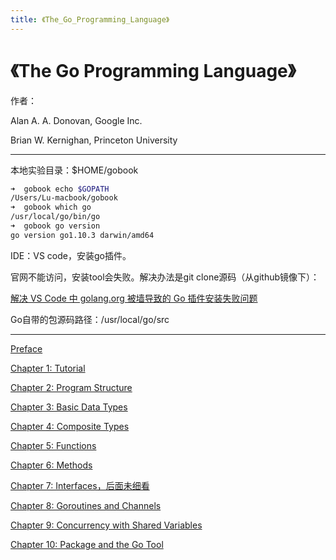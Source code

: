 ```yaml
---
title: 《The_Go_Programming_Language》
---
```


# 《The Go Programming Language》

作者：

Alan A. A. Donovan, Google Inc.

Brian W. Kernighan, Princeton University

---

本地实验目录：$HOME/gobook

```bash
➜  gobook echo $GOPATH
/Users/Lu-macbook/gobook
➜  gobook which go
/usr/local/go/bin/go
➜  gobook go version
go version go1.10.3 darwin/amd64
```

IDE：VS code，安装go插件。

官网不能访问，安装tool会失败。解决办法是git clone源码（从github镜像下）：

[解决 VS Code 中 golang.org 被墙导致的 Go 插件安装失败问题](https://www.jianshu.com/p/37f1d9265fd0)

Go自带的包源码路径：/usr/local/go/src

---

[Preface](%E3%80%8AThe%20Go%20Programming%20Language%E3%80%8B/Preface.md)

[Chapter 1: Tutorial](%E3%80%8AThe%20Go%20Programming%20Language%E3%80%8B/Chapter%201%20Tutorial.md)

[Chapter 2: Program Structure](%E3%80%8AThe%20Go%20Programming%20Language%E3%80%8B/Chapter%202%20Program%20Structure.md)

[Chapter 3: Basic Data Types](%E3%80%8AThe%20Go%20Programming%20Language%E3%80%8B/Chapter%203%20Basic%20Data%20Types.md)

[Chapter 4: Composite Types](%E3%80%8AThe%20Go%20Programming%20Language%E3%80%8B/Chapter%204%20Composite%20Types.md)

[Chapter 5: Functions](%E3%80%8AThe%20Go%20Programming%20Language%E3%80%8B/Chapter%205%20Functions.md)

[Chapter 6: Methods](%E3%80%8AThe%20Go%20Programming%20Language%E3%80%8B/Chapter%206%20Methods.md)

[Chapter 7: Interfaces，后面未细看](%E3%80%8AThe%20Go%20Programming%20Language%E3%80%8B/Chapter%207%20Interfaces%EF%BC%8C%E5%90%8E%E9%9D%A2%E6%9C%AA%E7%BB%86%E7%9C%8B.md)

[Chapter 8: Goroutines and Channels](%E3%80%8AThe%20Go%20Programming%20Language%E3%80%8B/Chapter%208%20Goroutines%20and%20Channels.md)

[Chapter 9: Concurrency with Shared Variables](%E3%80%8AThe%20Go%20Programming%20Language%E3%80%8B/Chapter%209%20Concurrency%20with%20Shared%20Variables.md)

[Chapter 10: Package and the Go Tool](%E3%80%8AThe%20Go%20Programming%20Language%E3%80%8B/Chapter%2010%20Package%20and%20the%20Go%20Tool.md)